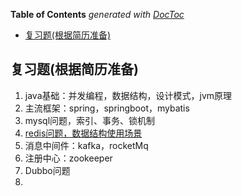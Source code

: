 <!-- START doctoc generated TOC please keep comment here to allow auto update -->
<!-- DON'T EDIT THIS SECTION, INSTEAD RE-RUN doctoc TO UPDATE -->
**Table of Contents**  *generated with [DocToc](https://github.com/thlorenz/doctoc)*

- [复习题(根据简历准备)](#%E5%A4%8D%E4%B9%A0%E9%A2%98%E6%A0%B9%E6%8D%AE%E7%AE%80%E5%8E%86%E5%87%86%E5%A4%87)

<!-- END doctoc generated TOC please keep comment here to allow auto update -->

## 复习题(根据简历准备)

1. java基础：并发编程，数据结构，设计模式，jvm原理
2. 主流框架：spring，springboot，mybatis
3. mysql问题，索引、事务、锁机制
4. [redis问题，数据结构使用场景]()
6. 消息中间件：kafka，rocketMq
7. 注册中心：zookeeper
8. Dubbo问题
9. 